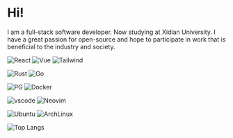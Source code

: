 # Hi! 
I am a full-stack software developer. Now studying at Xidian University. I have a great passion for open-source and hope to participate in work that is beneficial to the industry and society.


![React](https://img.shields.io/badge/React-20232A?style=for-the-badge&logo=react&logoColor=61DAFB)
![Vue](https://img.shields.io/badge/Vue.js-35495E?style=for-the-badge&logo=vue.js&logoColor=4FC08D)
![Tailwind](https://img.shields.io/badge/Tailwind_CSS-38B2AC?style=for-the-badge&logo=tailwind-css&logoColor=white)

![Rust](https://img.shields.io/badge/rust-%23000000.svg?style=for-the-badge&logo=rust&logoColor=white)
![Go](https://img.shields.io/badge/go-%2300ADD8.svg?style=for-the-badge&logo=go&logoColor=white)

![PG](https://img.shields.io/badge/PostgreSQL-316192?style=for-the-badge&logo=postgresql&logoColor=white)
![Docker](https://img.shields.io/badge/docker-%230db7ed.svg?style=for-the-badge&logo=docker&logoColor=white)

![vscode](https://img.shields.io/badge/Visual_Studio_Code-0078D4?style=for-the-badge&logo=visual%20studio%20code&logoColor=white)
![Neovim](https://img.shields.io/badge/NeoVim-%2357A143.svg?&style=for-the-badge&logo=neovim&logoColor=white)

![Ubuntu](https://img.shields.io/badge/Ubuntu-E95420?style=for-the-badge&logo=ubuntu&logoColor=white)
![ArchLinux](https://img.shields.io/badge/Arch_Linux-1793D1?style=for-the-badge&logo=arch-linux&logoColor=white)




<!-- 
徽章来自
https://dev.to/envoy_/150-badges-for-github-pnk
https://ileriayo.github.io/markdown-badges/ 
-->
<!--
<picture>
  <source media="(prefers-color-scheme: dark)" srcset="https://raw.githubusercontent.com/urlyy/urlyy/output/github-contribution-grid-snake-dark.svg">
  <source media="(prefers-color-scheme: light)" srcset="https://raw.githubusercontent.com/urlyy/urlyy/output/github-contribution-grid-snake.svg">
  <img alt="github contribution grid snake animation" src="https://raw.githubusercontent.com/urlyy/urlyy/output/github-contribution-grid-snake.svg">
</picture>
-->
<!-- [](https://github-profile-trophy.vercel.app/?username=urlyy&no-frame=true) -->

<!-- [](https://github-readme-stats.vercel.app/api?username=urlyy&show_icons=true&theme=panda&count_private=true&hide=prs,stars) -->

![Top Langs](https://github-readme-stats.vercel.app/api/top-langs/?username=urlyy&layout=compact&bg_color=30,e96443,904e95&title_color=fff&text_color=fff&hide=html,vue,c,css,jupyter%20notebook,shell)
